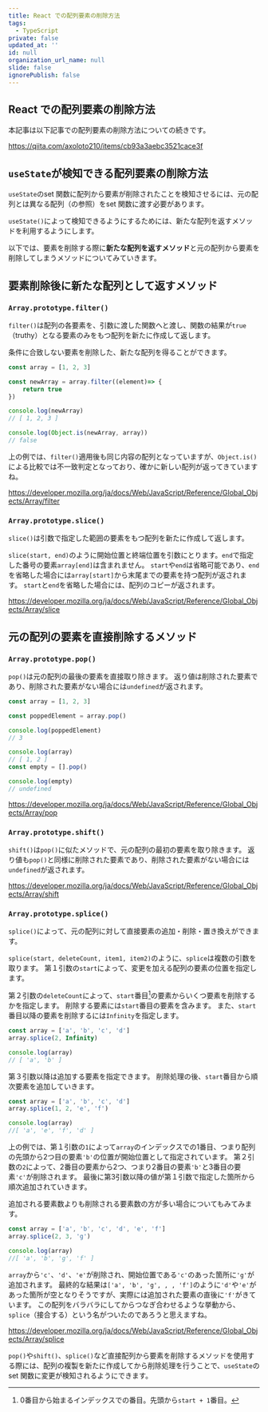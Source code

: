 ```yaml
---
title: React での配列要素の削除方法
tags:
  - TypeScript
private: false
updated_at: ''
id: null
organization_url_name: null
slide: false
ignorePublish: false
---
```

## React での配列要素の削除方法
本記事は以下記事での配列要素の削除方法についての続きです。

https://qiita.com/axoloto210/items/cb93a3aebc3521cace3f

## `useState`が検知できる配列要素の削除方法
`useState`のset 関数に配列から要素が削除されたことを検知させるには、元の配列とは異なる配列（の参照）をset 関数に渡す必要があります。

`useState()`によって検知できるようにするためには、新たな配列を返すメソッドを利用するようにします。

以下では、要素を削除する際に**新たな配列を返すメソッド**と元の配列から要素を削除してしまうメソッドについてみていきます。

## 要素削除後に新たな配列として返すメソッド
### `Array.prototype.filter()`
`filter()`は配列の各要素を、引数に渡した関数へと渡し、関数の結果が`true`（truthy）となる要素のみをもつ配列を新たに作成して返します。

条件に合致しない要素を削除した、新たな配列を得ることができます。

```ts
const array = [1, 2, 3]

const newArray = array.filter((element)=> {
    return true
})

console.log(newArray)
// [ 1, 2, 3 ]

console.log(Object.is(newArray, array))
// false
```
上の例では、`filter()`適用後も同じ内容の配列となっていますが、`Object.is()`による比較では不一致判定となっており、確かに新しい配列が返ってきていますね。

https://developer.mozilla.org/ja/docs/Web/JavaScript/Reference/Global_Objects/Array/filter

### `Array.prototype.slice()`
`slice()`は引数で指定した範囲の要素をもつ配列を新たに作成して返します。

`slice(start, end)`のように開始位置と終端位置を引数にとります。`end`で指定した番号の要素`array[end]`は含まれません。
`start`や`end`は省略可能であり、`end`を省略した場合には`array[start]`から末尾までの要素を持つ配列が返されます。
`start`と`end`を省略した場合には、配列のコピーが返されます。

https://developer.mozilla.org/ja/docs/Web/JavaScript/Reference/Global_Objects/Array/slice

## 元の配列の要素を直接削除するメソッド
### `Array.prototype.pop()`
`pop()`は元の配列の最後の要素を直接取り除きます。
返り値は削除された要素であり、削除された要素がない場合には`undefined`が返されます。
```ts
const array = [1, 2, 3]

const poppedElement = array.pop()

console.log(poppedElement)
// 3

console.log(array)
// [ 1, 2 ]
const empty = [].pop()

console.log(empty)
// undefined
```

https://developer.mozilla.org/ja/docs/Web/JavaScript/Reference/Global_Objects/Array/pop

### `Array.prototype.shift()`
`shift()`は`pop()`に似たメソッドで、元の配列の最初の要素を取り除きます。
返り値も`pop()`と同様に削除された要素であり、削除された要素がない場合には`undefined`が返されます。

https://developer.mozilla.org/ja/docs/Web/JavaScript/Reference/Global_Objects/Array/shift

### `Array.prototype.splice()`
`splice()`によって、元の配列に対して直接要素の追加・削除・置き換えができます。

`splice(start, deleteCount, item1, item2)`のように、`splice`は複数の引数を取ります。
第１引数の`start`によって、変更を加える配列の要素の位置を指定します。

第２引数の`deleteCount`によって、`start`番目[^1]の要素からいくつ要素を削除するかを指定します。
削除する要素には`start`番目の要素を含みます。
また、`start`番目以降の要素を削除するには`Infinity`を指定します。
```ts
const array = ['a', 'b', 'c', 'd']
array.splice(2, Infinity)

console.log(array)
// [ 'a', 'b' ]
```

第３引数以降は追加する要素を指定できます。
削除処理の後、`start`番目から順次要素を追加していきます。

```ts
const array = ['a', 'b', 'c', 'd']
array.splice(1, 2, 'e', 'f')

console.log(array)
//[ 'a', 'e', 'f', 'd' ]
```
上の例では、第１引数の`1`によって`array`のインデックスでの1番目、つまり配列の先頭から2つ目の要素`'b'`の位置が開始位置として指定されています。
第２引数の`2`によって、2番目の要素から2つ、つまり2番目の要素`'b'`と3番目の要素`'c'`が削除されます。
最後に第3引数以降の値が第１引数で指定した箇所から順次追加されていきます。

追加される要素数よりも削除される要素数の方が多い場合についてもみてみます。
```ts
const array = ['a', 'b', 'c', 'd', 'e', 'f']
array.splice(2, 3, 'g')

console.log(array)
//[ 'a', 'b', 'g', 'f' ]
```
`array`から`'c'`、`'d'`、`'e'`が削除され、開始位置である`'c'`のあった箇所に`'g'`が追加されます。
最終的な結果は`['a', 'b', 'g', , , 'f']`のように`'d'`や`'e'`があった箇所が空となりそうですが、実際には追加された要素の直後に`'f'`がきています。
この配列をバラバラにしてからつなぎ合わせるような挙動から、`splice`（接合する）という名がついたのであろうと思えますね。

https://developer.mozilla.org/ja/docs/Web/JavaScript/Reference/Global_Objects/Array/splice

`pop()`や`shift()`、`splice()`など直接配列から要素を削除するメソッドを使用する際には、配列の複製を新たに作成してから削除処理を行うことで、`useState`のset 関数に変更が検知されるようにできます。

[^1]:0番目から始まるインデックスでの番目。先頭から`start + 1`番目。